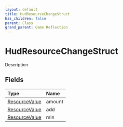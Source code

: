 ```yaml
---
layout: default
title: HudResourceChangeStruct
has_children: false
parent: Class
grand_parent: Game Reflection
---
```

# HudResourceChangeStruct
Description 

## Fields

| Type | Name |
|:----------|:--------------|
| [ResourceValue](/riftbreaker-wiki/docs/game-reflection/classes/resource_value/) | amount |
| [ResourceValue](/riftbreaker-wiki/docs/game-reflection/classes/resource_value/) | add |
| [ResourceValue](/riftbreaker-wiki/docs/game-reflection/classes/resource_value/) | min |

